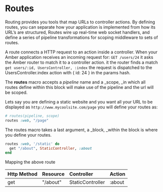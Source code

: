 # Routes

Routing provides you tools that map URLs to controller actions. By defining routes, you can separate how your application is implemented from how its URL’s are structured, Routes wire up real-time web socket handlers, and define a series of pipeline transformations for scoping middleware to sets of routes.

A route connects a HTTP request to an action inside a controller. When your Amber application receives an incoming request for:  `GET /users/24` it asks the Amber router to match it to a controller action. it the router finds a match `get users/:id, UsersController, :index` the request is dispatched to the UsersController.index action with { id: 24 } in the params hash.

The **routes** macro accepts a _pipeline_ name and a \_scope, \_in which all routes define within this block will make use of the pipeline and the url will be scoped.

Lets say you are defining a static website and you want all your URL to be displayed as `http://www.mycoolsite.com/page` you will define your routes as:

```ruby
# routes(pipeline, scope)
routes :web, "/page"
```

The routes macro takes a last argument, a \_block, \_within the block is where you define your routes.

```ruby
routes :web, '/static' do
  get "/about", StaticController, :about
end
```

Mapping the above route

| Http Method | Resource | Controller | Action |
| :--- | :--- | :--- | :--- |
| get | "/about" | StaticController | :about |



